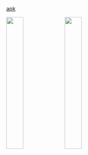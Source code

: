 [apk](https://github.com/mika-reyes/RecyclerView/blob/main/app-debug.apk)

<img src="https://user-images.githubusercontent.com/108034179/181632213-3111a8c2-0cb5-4d33-b3d2-52c58c99140c.png" width=30% height=30%>

<img src="https://user-images.githubusercontent.com/108034179/181629091-336f5ac5-afe3-477f-b2f0-13c79f828a36.png" width=30% height=30%>
